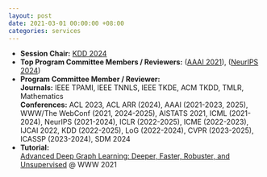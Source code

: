 ```yaml
---
layout: post
date: 2021-03-01 00:00:00 +08:00
categories: services
---
```

* **Session Chair:** <a href="https://kdd2024.kdd.org/research-track-papers/">KDD 2024</a>
* **Top Program Committee Members / Reviewers:** (<a href="https://aaai.org/Conferences/AAAI-21/wp-content/uploads/2021/05/AAAI-21-Program-Committee.pdf">AAAI 2021</a>), (<a href="https://neurips.cc/Conferences/2024/ProgramCommittee">NeurIPS 2024</a>)
* **Program Committee Member / Reviewer:**  
**Journals:** IEEE TPAMI, IEEE TNNLS, IEEE TKDE, ACM TKDD, TMLR, Mathematics  
**Conferences:** ACL 2023, ACL ARR (2024), AAAI (2021-2023, 2025), WWW/The WebConf (2021, 2024-2025), AISTATS 2021, ICML (2021-2024), NeurIPS (2021-2024), ICLR (2022-2025), ICME (2022-2023), IJCAI 2022, KDD (2022-2025), LoG (2022-2024), CVPR (2023-2025), ICASSP (2023-2024), SDM 2024
* **Tutorial:**  
<a href="https://ai.tencent.com/ailab/ml/WWW-Deep-Graph-Learning.html">Advanced Deep Graph Learning: Deeper, Faster, Robuster, and Unsupervised</a> @ WWW 2021
